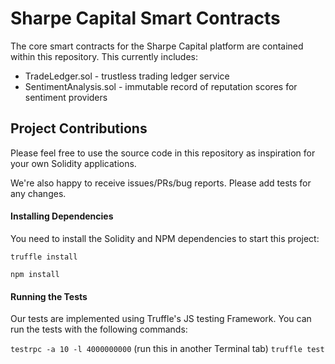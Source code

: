 # Sharpe Capital Smart Contracts
The core smart contracts for the Sharpe Capital platform are contained within this repository. This currently includes:

- TradeLedger.sol - trustless trading ledger service
- SentimentAnalysis.sol - immutable record of reputation scores for sentiment providers

## Project Contributions

Please feel free to use the source code in this repository as inspiration for your own Solidity applications.

We're also happy to receive issues/PRs/bug reports. Please add tests for any changes.

#### Installing Dependencies

You need to install the Solidity and NPM dependencies to start this project:

`truffle install`

`npm install`

#### Running the Tests

Our tests are implemented using Truffle's JS testing Framework. You can run the tests with the following commands:

`testrpc -a 10 -l 4000000000` (run this in another Terminal tab)
`truffle test`
